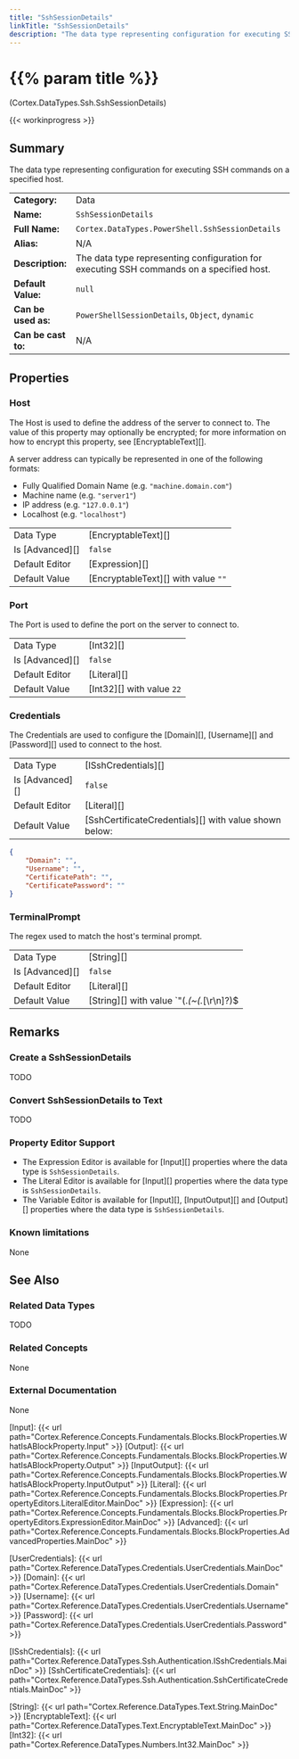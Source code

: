 ```yaml
---
title: "SshSessionDetails"
linkTitle: "SshSessionDetails"
description: "The data type representing configuration for executing SSH commands on a specified host."
---
```


# {{% param title %}}

<p class="namespace">(Cortex.DataTypes.Ssh.SshSessionDetails)</p>

{{< workinprogress >}}

## Summary

The data type representing configuration for executing SSH commands on a specified host.

| | |
|-|-|
| **Category:**          | Data |
| **Name:**              | `SshSessionDetails` |
| **Full Name:**         | `Cortex.DataTypes.PowerShell.SshSessionDetails` |
| **Alias:**             | N/A |
| **Description:**       | The data type representing configuration for executing SSH commands on a specified host. |
| **Default Value:**     | `null` |
| **Can be used as:**    | `PowerShellSessionDetails`, `Object`, `dynamic` |
| **Can be cast to:**    |  N/A |

## Properties

### Host

The Host is used to define the address of the server to connect to. The value of this property may optionally be encrypted; for more information on how to encrypt this property, see [EncryptableText][].

A server address can typically be represented in one of the following formats:

- Fully Qualified Domain Name (e.g. `"machine.domain.com"`)
- Machine name (e.g. `"server1"`)
- IP address (e.g. `"127.0.0.1"`)
- Localhost (e.g. `"localhost"`)

| | |
|--------------------|---------------------------|
| Data Type | [EncryptableText][] |
| Is [Advanced][] | `false` |
| Default Editor | [Expression][] |
| Default Value | [EncryptableText][] with value `""` |

### Port

The Port is used to define the port on the server to connect to.

| | |
|--------------------|---------------------------|
| Data Type | [Int32][] |
| Is [Advanced][] | `false` |
| Default Editor | [Literal][] |
| Default Value | [Int32][] with value `22` |

### Credentials

The Credentials are used to configure the [Domain][], [Username][] and [Password][] used to connect to the host.

| | |
|--------------------|---------------------------|
| Data Type | [ISshCredentials][] |
| Is [Advanced][] | `false` |
| Default Editor | [Literal][] |
| Default Value | [SshCertificateCredentials][] with value shown below: |

```json
{ 
    "Domain": "",
    "Username": "",
    "CertificatePath": "",
    "CertificatePassword": ""
}
```

### TerminalPrompt

The regex used to match the host's terminal prompt.

| | |
|--------------------|---------------------------|
| Data Type | [String][] |
| Is [Advanced][] | `false` |
| Default Editor | [Literal][] |
| Default Value | [String][] with value `"(.*(~(.*[\r\n]?)\$|>))"`: |

## Remarks

### Create a SshSessionDetails

TODO

### Convert SshSessionDetails to Text

TODO

### Property Editor Support

- The Expression Editor is available for [Input][] properties where the data type is `SshSessionDetails`.
- The Literal Editor is available for [Input][] properties where the data type is `SshSessionDetails`.
- The Variable Editor is available for [Input][], [InputOutput][] and [Output][] properties where the data type is `SshSessionDetails`.

### Known limitations

None

## See Also

### Related Data Types

TODO

### Related Concepts

None

### External Documentation

None

[Input]: {{< url path="Cortex.Reference.Concepts.Fundamentals.Blocks.BlockProperties.WhatIsABlockProperty.Input" >}}
[Output]: {{< url path="Cortex.Reference.Concepts.Fundamentals.Blocks.BlockProperties.WhatIsABlockProperty.Output" >}}
[InputOutput]: {{< url path="Cortex.Reference.Concepts.Fundamentals.Blocks.BlockProperties.WhatIsABlockProperty.InputOutput" >}}
[Literal]: {{< url path="Cortex.Reference.Concepts.Fundamentals.Blocks.BlockProperties.PropertyEditors.LiteralEditor.MainDoc" >}}
[Expression]: {{< url path="Cortex.Reference.Concepts.Fundamentals.Blocks.BlockProperties.PropertyEditors.ExpressionEditor.MainDoc" >}}
[Advanced]: {{< url path="Cortex.Reference.Concepts.Fundamentals.Blocks.BlockProperties.AdvancedProperties.MainDoc" >}}

[UserCredentials]: {{< url path="Cortex.Reference.DataTypes.Credentials.UserCredentials.MainDoc" >}}
[Domain]: {{< url path="Cortex.Reference.DataTypes.Credentials.UserCredentials.Domain" >}}
[Username]: {{< url path="Cortex.Reference.DataTypes.Credentials.UserCredentials.Username" >}}
[Password]: {{< url path="Cortex.Reference.DataTypes.Credentials.UserCredentials.Password" >}}

[ISshCredentials]: {{< url path="Cortex.Reference.DataTypes.Ssh.Authentication.ISshCredentials.MainDoc" >}}
[SshCertificateCredentials]: {{< url path="Cortex.Reference.DataTypes.Ssh.Authentication.SshCertificateCredentials.MainDoc" >}}

[String]: {{< url path="Cortex.Reference.DataTypes.Text.String.MainDoc" >}}
[EncryptableText]: {{< url path="Cortex.Reference.DataTypes.Text.EncryptableText.MainDoc" >}}
[Int32]: {{< url path="Cortex.Reference.DataTypes.Numbers.Int32.MainDoc" >}}